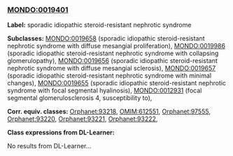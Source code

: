 
### [MONDO:0019401](http://purl.obolibrary.org/obo/MONDO_0019401)
**Label:** sporadic idiopathic steroid-resistant nephrotic syndrome

**Subclasses:** [MONDO:0019658](http://purl.obolibrary.org/obo/MONDO_0019658) (sporadic idiopathic steroid-resistant nephrotic syndrome with diffuse mesangial proliferation), [MONDO:0019986](http://purl.obolibrary.org/obo/MONDO_0019986) (sporadic idiopathic steroid-resistant nephrotic syndrome with collapsing glomerulopathy), [MONDO:0019656](http://purl.obolibrary.org/obo/MONDO_0019656) (sporadic idiopathic steroid-resistant nephrotic syndrome with diffuse mesangial sclerosis), [MONDO:0019657](http://purl.obolibrary.org/obo/MONDO_0019657) (sporadic idiopathic steroid-resistant nephrotic syndrome with minimal changes), [MONDO:0019655](http://purl.obolibrary.org/obo/MONDO_0019655) (sporadic idiopathic steroid-resistant nephrotic syndrome with focal segmental hyalinosis), [MONDO:0012931](http://purl.obolibrary.org/obo/MONDO_0012931) (focal segmental glomerulosclerosis 4, susceptibility to), 

**Corr. equiv. classes:** [Orphanet:93218](http://www.orpha.net/ORDO/Orphanet_93218), [OMIM:612551](http://purl.obolibrary.org/obo/OMIM_612551), [Orphanet:97555](http://www.orpha.net/ORDO/Orphanet_97555), [Orphanet:93220](http://www.orpha.net/ORDO/Orphanet_93220), [Orphanet:93221](http://www.orpha.net/ORDO/Orphanet_93221), [Orphanet:93222](http://www.orpha.net/ORDO/Orphanet_93222), 

**Class expressions from DL-Learner:**

No results from DL-Learner...



